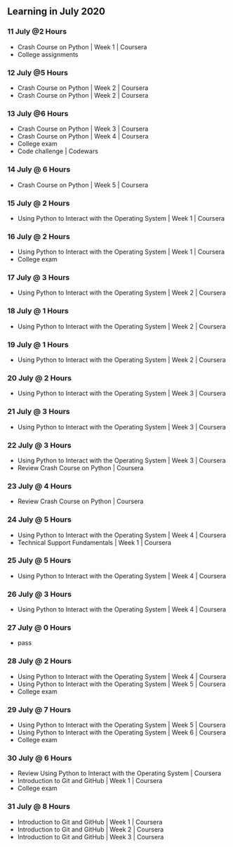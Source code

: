 ## Learning in July 2020

### 11 July @2 Hours
* Crash Course on Python | Week 1 | Coursera
* College assignments

### 12 July @5 Hours
* Crash Course on Python | Week 2 | Coursera
* Crash Course on Python | Week 2 | Coursera

### 13 July @6 Hours
* Crash Course on Python | Week 3 | Coursera
* Crash Course on Python | Week 4 | Coursera
* College exam
* Code challenge | Codewars

### 14 July @ 6 Hours
* Crash Course on Python | Week 5 | Coursera

### 15 July @ 2 Hours
* Using Python to Interact with the Operating System | Week 1 | Coursera

### 16 July @ 2 Hours
* Using Python to Interact with the Operating System | Week 1 | Coursera
* College exam

### 17 July @ 3 Hours
* Using Python to Interact with the Operating System | Week 2 | Coursera

### 18 July @ 1 Hours
* Using Python to Interact with the Operating System | Week 2 | Coursera

### 19 July @ 1 Hours
* Using Python to Interact with the Operating System | Week 2 | Coursera

### 20 July @ 2 Hours
* Using Python to Interact with the Operating System | Week 3 | Coursera

### 21 July @ 3 Hours
* Using Python to Interact with the Operating System | Week 3 | Coursera

### 22 July @ 3 Hours
* Using Python to Interact with the Operating System | Week 3 | Coursera
* Review Crash Course on Python | Coursera

### 23 July @ 4 Hours
* Review Crash Course on Python | Coursera

### 24 July @ 5 Hours
* Using Python to Interact with the Operating System | Week 4 | Coursera
* Technical Support Fundamentals | Week 1 | Coursera

### 25 July @ 5 Hours
* Using Python to Interact with the Operating System | Week 4 | Coursera

### 26 July @ 3 Hours
* Using Python to Interact with the Operating System | Week 4 | Coursera

### 27 July @ 0 Hours
* pass

### 28 July @ 2 Hours
* Using Python to Interact with the Operating System | Week 4 | Coursera
* Using Python to Interact with the Operating System | Week 5 | Coursera
* College exam

### 29 July @ 7 Hours
* Using Python to Interact with the Operating System | Week 5 | Coursera
* Using Python to Interact with the Operating System | Week 6 | Coursera
* College exam

### 30 July @ 6 Hours
* Review Using Python to Interact with the Operating System | Coursera
* Introduction to Git and GitHub | Week 1 | Coursera
* College exam

### 31 July @ 8 Hours
* Introduction to Git and GitHub | Week 1 | Coursera
* Introduction to Git and GitHub | Week 2 | Coursera
* Introduction to Git and GitHub | Week 3 | Coursera
